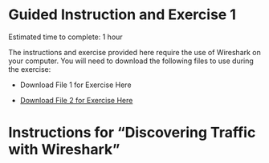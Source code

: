 Guided Instruction and Exercise 1
=================================

Estimated time to complete: 1 hour

The instructions and exercise provided here require the use of Wireshark on your
computer. You will need to download the following files to use during the
exercise:

-   Download File 1 for Exercise Here

-   [Download File 2 for Exercise
    Here](https://github.com/GA-CyberWorkforceAcademy/Wireshark/raw/master/PCAP_Samples/MagicJack.pcap)

Instructions for “Discovering Traffic with Wireshark”
=====================================================
